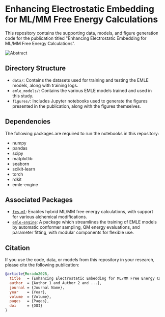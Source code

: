 # Enhancing Electrostatic Embedding for ML/MM Free Energy Calculations

This repository contains the supporting data, models, and figure generation code for the publication titled "Enhancing Electrostatic Embedding for ML/MM Free Energy Calculations".

![Abstract](./abstract.png)

## Directory Structure

-   `data/`: Contains the datasets used for training and testing the EMLE models, along with training logs.
-   `emle_models/`: Contains the various EMLE models trained and used in this study.
-   `figures/`: Includes Jupyter notebooks used to generate the figures presented in the publication, along with the figures themselves.

## Dependencies

The following packages are required to run the notebooks in this repository:

- numpy
- pandas
- scipy
- matplotlib
- seaborn
- scikit-learn
- torch
- rdkit
- emle-engine

## Associated Packages

- [`fes-ml`](https://github.com/michellab/fes-ml): Enables hybrid ML/MM free energy calculations, with support for various alchemical modifications.
- [`emle-engine`](https://github.com/michellab/fes-ml): A package which streamlines the training of EMLE models by automatic conformer sampling, QM energy evaluations, and parameter fitting, with modular components for flexible use.

## Citation

If you use the code, data, or models from this repository in your research, please cite the following publication:

``` bibtex
@article{Morado2025,
  title   = {Enhancing Electrostatic Embedding for ML/MM Free Energy Calculations},
  author  = {Author 1 and Author 2 and ...},
  journal = {Journal Name},
  year    = {Year},
  volume  = {Volume},
  pages   = {Pages},
  doi     = {DOI}
}
```
